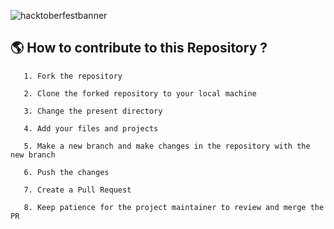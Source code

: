 ![hacktoberfestbanner](https://user-images.githubusercontent.com/97526225/194758055-856eebe3-b029-4af2-baea-a2fa138fe1f0.jpeg)

## 🌎 How to contribute to this Repository ?

```
   1. Fork the repository
   
   2. Clone the forked repository to your local machine
   
   3. Change the present directory
   
   4. Add your files and projects
   
   5. Make a new branch and make changes in the repository with the new branch
   
   6. Push the changes
   
   7. Create a Pull Request
   
   8. Keep patience for the project maintainer to review and merge the PR
   
```
